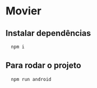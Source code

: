 # Movier

## Instalar dependências
``` bash 
  npm i
````

## Para rodar o projeto 
``` bash 
  npm run android
````
